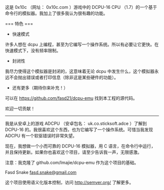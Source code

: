 这是 0x10c （网址： 0x10c.com ）游戏中的 DCPU-16 CPU （1.7）的一个基于命令行的模拟器。我加上了很多我认为很有趣的功能。

=== 特色 ===

* 快速模式

许多人想在 dcpu 上编程，甚至为它编写一个操作系统。所以有必要让它更快。在快速模式下，没有频率限制。

* 封闭性

我尽力使得这个模拟器是封闭的，这意味着无论 dcpu 中发生什么，这个模拟器永远不会抛出错误或者打印信息（除非这是某些硬件的功能）。

* 还有更多（期待你来补充！）

可以在 https://github.com/fasd21/dcpu-emu 找到本工程的源代码。

欢迎一切贡献！

--------------------------------------

我是从安卓上的游戏 ADCPU （安卓包名： uk.co.sticksoft.adce ）了解到 DCPU-16 的。我很喜欢这个东西，也为它编写了一个操作系统。可惜当我发现 ADCPU 有一个软驱错误时非常失望。

现在，我想做一个小而可靠的 DCPU-16 模拟器，用 C 语言，在命令行中运行，并且保持更新。如果你也喜欢这个项目，请至少告诉我一声，无限感激。

注意：我克隆了 github.com/Imajie/dcpu-emu 作为这个项目的基础。

Fasd Snake <fasd.snake@gmail.com>

这个项目使用语义化版本控制，访问 http://semver.org/ 了解更多。
